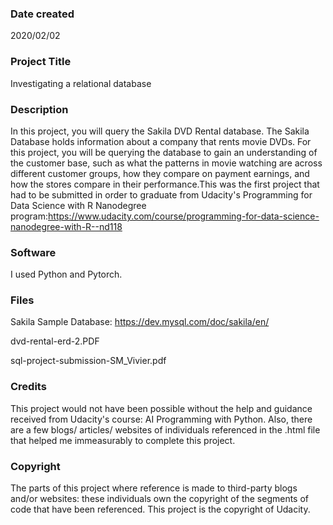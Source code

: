 ### Date created
2020/02/02

### Project Title
Investigating a relational database

### Description
In this project, you will query the Sakila DVD Rental database. The Sakila Database holds information about a company that rents movie DVDs. For this project, you will be querying the database to gain an understanding of the customer base, such as what the patterns in movie watching are across different customer groups, how they compare on payment earnings, and how the stores compare in their performance.This was the first project that had to be submitted in order to graduate from Udacity's Programming for Data Science with R Nanodegree program:https://www.udacity.com/course/programming-for-data-science-nanodegree-with-R--nd118

### Software
I used Python and Pytorch.

### Files
Sakila Sample Database: https://dev.mysql.com/doc/sakila/en/

dvd-rental-erd-2.PDF

sql-project-submission-SM_Vivier.pdf

### Credits
This project would not have been possible without the help and guidance received from Udacity's course: AI Programming with Python. Also, there are a few blogs/ articles/ websites of individuals referenced in the .html file that helped me immeasurably to complete this project.

### Copyright
The parts of this project where reference is made to third-party blogs and/or websites: these individuals own the copyright of the segments of code that have been referenced. This project is the copyright of Udacity.
